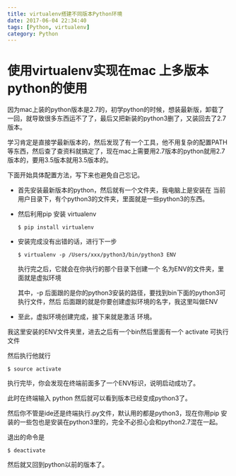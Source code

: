 ```yaml
---
title: virtualenv搭建不同版本Python环境
date: 2017-06-04 22:34:40
tags: [Python, virtualenv]
category: Python
---
```


# 使用virtualenv实现在mac 上多版本python的使用

​      因为mac上装的python版本是2.7的，初学python的时候，想装最新版，卸载了一回，就导致很多东西运不了了，最后又把新装的python3删了，又装回去了2.7版本。

​	学习肯定是直接学最新版本的，然后发现了有一个工具，他不用复杂的配置PATH等东西，然后查了查资料就搞定了，现在mac上需要用2.7版本的python就用2.7版本的，要用3.5版本就用3.5版本的。



下面开始具体配置方法，写下来也避免自己忘记。

<!-- more -->



* 首先安装最新版本的python，然后就有一个文件夹，我电脑上是安装在 当前用户目录下，有个python3的文件夹，里面就是一些python3的东西。

* 然后利用pip 安装 virtualenv

  ~~~
  $ pip install virtualenv
  ~~~

* 安装完成没有出错的话，进行下一步

  ~~~
  $ virtualenv -p /Users/xxx/python3/bin/python3 ENV
  ~~~

  执行完之后，它就会在你执行的那个目录下创建一个 名为ENV的文件夹，里面就是虚拟环境

  其中，-p 后面跟的是你的python3安装的路径，要找到bin下面的python3可执行文件，然后 后面跟的就是你要创建虚拟环境的名字，我这里叫做ENV

* 至此，虚拟环境创建完成，接下来就是激活 环境。



 我这里安装的ENV文件夹里，进去之后有一个bin然后里面有一个 activate 可执行文件

然后执行他就行

~~~
$ source activate
~~~

执行完毕，你会发现在终端前面多了一个ENV标识，说明启动成功了。

此时在终端输入 python 然后就可以看到版本已经变成python3了。

然后你不管是ide还是终端执行.py文件，默认用的都是python3，现在你用pip 安装的一些包也是安装在python3里的，完全不必担心会和python2.7混在一起。

退出的命令是

~~~
$ deactivate
~~~

然后就又回到python以前的版本了。

